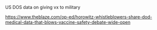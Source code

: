 US DOS data on giving vx to military

https://www.theblaze.com/op-ed/horowitz-whistleblowers-share-dod-medical-data-that-blows-vaccine-safety-debate-wide-open
